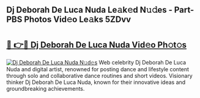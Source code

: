 ## Dj Deborah De Luca Nuda Le𝚊k𝚎d N𝚞𝚍es - Part-PBS Photos Vid𝚎o Le𝚊ks 5ZDvv

# <h2><a href="http://fbb9t4.evod.top/?m=Dj+Deborah+De+Luca+Nuda">🔗 👉🔴 Dj Deborah De Luca Nuda Vid𝚎o Ph𝚘t𝚘s</a></h2>

[![Dj Deborah De Luca Nuda N𝚞d𝚎s](https://i.imgur.com/8V9OHl7.gif)](http://fbb9t4.evod.top/?m=Dj+Deborah+De+Luca+Nuda)
Web celebrity Dj Deborah De Luca Nuda and digital artist, renowned for posting dance and lifestyle content through solo and collaborative dance routines and short videos. Visionary thinker Dj Deborah De Luca Nuda, known for their innovative ideas and groundbreaking achievements. 
